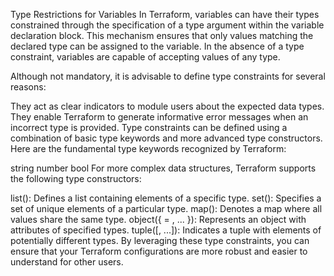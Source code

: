 Type Restrictions for Variables
In Terraform, variables can have their types constrained through the specification of a type argument within the variable declaration block. This mechanism ensures that only values matching the declared type can be assigned to the variable. In the absence of a type constraint, variables are capable of accepting values of any type.

Although not mandatory, it is advisable to define type constraints for several reasons:

They act as clear indicators to module users about the expected data types.
They enable Terraform to generate informative error messages when an incorrect type is provided.
Type constraints can be defined using a combination of basic type keywords and more advanced type constructors. Here are the fundamental type keywords recognized by Terraform:

string
number
bool
For more complex data structures, Terraform supports the following type constructors:

list(<TYPE>): Defines a list containing elements of a specific type.
set(<TYPE>): Specifies a set of unique elements of a particular type.
map(<TYPE>): Denotes a map where all values share the same type.
object({<ATTR NAME> = <TYPE>, ... }): Represents an object with attributes of specified types.
tuple([<TYPE>, ...]): Indicates a tuple with elements of potentially different types.
By leveraging these type constraints, you can ensure that your Terraform configurations are more robust and easier to understand for other users.